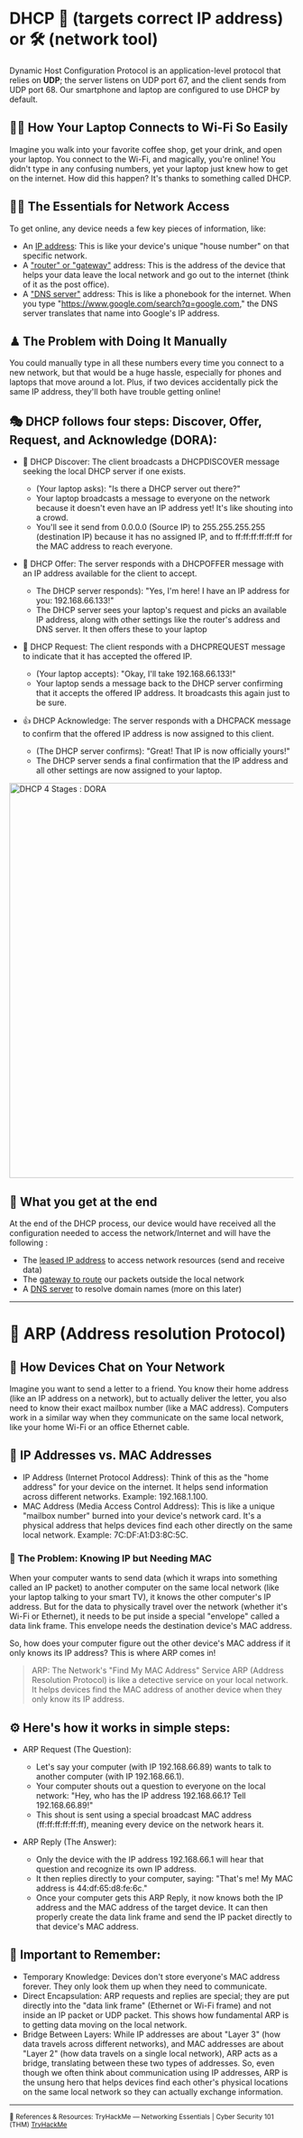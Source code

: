 # DHCP 🎯 (targets correct IP address) or 🛠️ (network tool)

Dynamic Host Configuration Protocol is an application-level protocol that relies on **UDP**; the server listens on UDP port 67, and the client sends from UDP port 68. Our smartphone and laptop are configured to use DHCP by default.

## 👩‍💻 How Your Laptop Connects to Wi-Fi So Easily
Imagine you walk into your favorite coffee shop, get your drink, and open your laptop. You connect to the Wi-Fi, and magically, you're online! You didn't type in any confusing numbers, yet your laptop just knew how to get on the internet. How did this happen? It's thanks to something called DHCP.

## 🤹‍♀️ The Essentials for Network Access
To get online, any device needs a few key pieces of information, like:
- An <ins>IP address</ins>: This is like your device's unique "house number" on that specific network.
- A <ins>"router" or "gateway"</ins> address: This is the address of the device that helps your data leave the local network and go out to the internet (think of it as the post office).
- A <ins>"DNS server"</ins> address: This is like a phonebook for the internet. When you type "https://www.google.com/search?q=google.com," the DNS server translates that name into Google's IP address.

## ♟ The Problem with Doing It Manually
You could manually type in all these numbers every time you connect to a new network, but that would be a huge hassle, especially for phones and laptops that move around a lot. Plus, if two devices accidentally pick the same IP address, they'll both have trouble getting online!

## 🎭 DHCP follows four steps: Discover, Offer, Request, and Acknowledge **(DORA)**:

- 📡 DHCP Discover: The client broadcasts a DHCPDISCOVER message seeking the local DHCP server if one exists.
  - (Your laptop asks): "Is there a DHCP server out there?"
  - Your laptop broadcasts a message to everyone on the network because it doesn't even have an IP address yet! It's like shouting into a crowd.
  - You'll see it send from 0.0.0.0 (Source IP) to 255.255.255.255 (destination IP) because it has no assigned IP, and to ff:ff:ff:ff:ff:ff for the MAC address to reach everyone.

- 🎁 DHCP Offer: The server responds with a DHCPOFFER message with an IP address available for the client to accept.
  - The DHCP server responds): "Yes, I'm here! I have an IP address for you: 192.168.66.133!"
  - The DHCP server sees your laptop's request and picks an available IP address, along with other settings like the router's address and DNS server. It then offers these to your laptop
  
- 🙏 DHCP Request: The client responds with a DHCPREQUEST message to indicate that it has accepted the offered IP.
  - (Your laptop accepts): "Okay, I'll take 192.168.66.133!"
  - Your laptop sends a message back to the DHCP server confirming that it accepts the offered IP address. It broadcasts this again just to be sure.

- 👍 DHCP Acknowledge: The server responds with a DHCPACK message to confirm that the offered IP address is now assigned to this client.
  - (The DHCP server confirms): "Great! That IP is now officially yours!"
  - The DHCP server sends a final confirmation that the IP address and all other settings are now assigned to your laptop.

<img src="https://github.com/user-attachments/assets/99f09526-689f-4beb-b654-7874d89b700c" alt="DHCP 4 Stages : DORA" width="700" />

## 💎 What you get at the end
At the end of the DHCP process, our device would have received all the configuration needed to access the network/Internet and will have the following :

- The <ins>leased IP address</ins> to access network resources (send and receive data)
- The <ins>gateway to route</ins> our packets outside the local network
- A <ins>DNS server</ins> to resolve domain names (more on this later)
---

# 🔌 ARP (Address resolution Protocol)

## 🧠 How Devices Chat on Your Network
Imagine you want to send a letter to a friend. You know their home address (like an IP address on a network), but to actually deliver the letter, you also need to know their exact mailbox number (like a MAC address). Computers work in a similar way when they communicate on the same local network, like your home Wi-Fi or an office Ethernet cable.

## 🔎 IP Addresses vs. MAC Addresses
- IP Address (Internet Protocol Address): Think of this as the "home address" for your device on the internet. It helps send information across different networks. Example: 192.168.1.100.
- MAC Address (Media Access Control Address): This is like a unique "mailbox number" burned into your device's network card. It's a physical address that helps devices find each other directly on the same local network. Example: 7C:DF:A1:D3:8C:5C.

### 🧩 The Problem: Knowing IP but Needing MAC
When your computer wants to send data (which it wraps into something called an IP packet) to another computer on the same local network (like your laptop talking to your smart TV), it knows the other computer's IP address. But for the data to physically travel over the network (whether it's Wi-Fi or Ethernet), it needs to be put inside a special "envelope" called a data link frame. This envelope needs the destination device's MAC address.

So, how does your computer figure out the other device's MAC address if it only knows its IP address? This is where ARP comes in!

> ARP: The Network's "Find My MAC Address" Service
> ARP (Address Resolution Protocol) is like a detective service on your local network. It helps devices find the MAC address of another device when they only know its IP address.

## ⚙️ Here's how it works in simple steps:

- ARP Request (The Question):
  - Let's say your computer (with IP 192.168.66.89) wants to talk to another computer (with IP 192.168.66.1).
  - Your computer shouts out a question to everyone on the local network: "Hey, who has the IP address 192.168.66.1? Tell 192.168.66.89!"
  - This shout is sent using a special broadcast MAC address (ff:ff:ff:ff:ff:ff), meaning every device on the network hears it.

- ARP Reply (The Answer):
  - Only the device with the IP address 192.168.66.1 will hear that question and recognize its own IP address.
  - It then replies directly to your computer, saying: "That's me! My MAC address is 44:df:65:d8:fe:6c."
  - Once your computer gets this ARP Reply, it now knows both the IP address and the MAC address of the target device. It can then properly create the data link frame and send the IP packet directly to that device's MAC address.

## 🧭 Important to Remember:
- Temporary Knowledge: Devices don't store everyone's MAC address forever. They only look them up when they need to communicate.
- Direct Encapsulation: ARP requests and replies are special; they are put directly into the "data link frame" (Ethernet or Wi-Fi frame) and not inside an IP packet or UDP packet. This shows how fundamental ARP is to getting data moving on the local network.
- Bridge Between Layers: While IP addresses are about "Layer 3" (how data travels across different networks), and MAC addresses are about "Layer 2" (how data travels on a single local network), ARP acts as a bridge, translating between these two types of addresses.
So, even though we often think about communication using IP addresses, ARP is the unsung hero that helps devices find each other's physical locations on the same local network so they can actually exchange information.


---

<sub>🔗 References & Resources:
TryHackMe — Networking Essentials | Cyber Security 101 (THM) [TryHackMe](https://tryhackme.com/room/networkingessentials)</sub>

